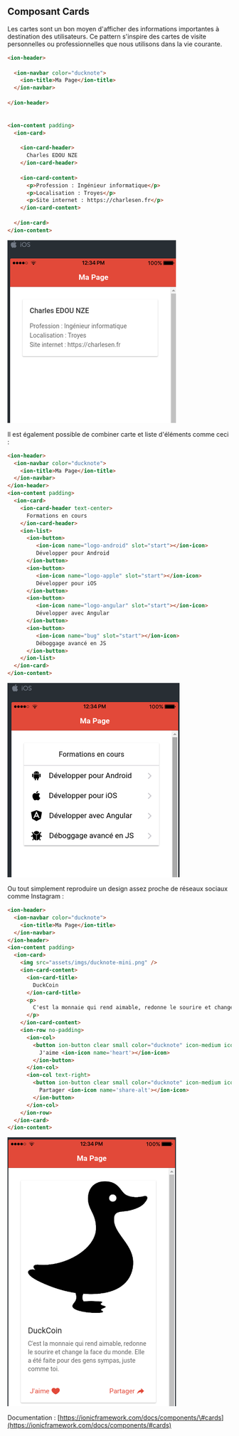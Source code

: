 ## Composant Cards

Les cartes sont un bon moyen d'afficher des informations importantes à destination des utilisateurs. Ce pattern s'inspire des cartes de visite personnelles ou professionnelles que nous utilisons dans la vie courante.

```html
<ion-header>

  <ion-navbar color="ducknote">
    <ion-title>Ma Page</ion-title>
  </ion-navbar>

</ion-header>


<ion-content padding>
  <ion-card>

    <ion-card-header>
      Charles EDOU NZE
    </ion-card-header>

    <ion-card-content>
      <p>Profession : Ingénieur informatique</p>
      <p>Localisation : Troyes</p>
      <p>Site internet : https://charlesen.fr</p>
    </ion-card-content>

  </ion-card>
</ion-content>
```

![](/assets/composant_cards_1.png)

Il est également possible de combiner carte et liste d'éléments comme ceci :

```html
<ion-header>
  <ion-navbar color="ducknote">
    <ion-title>Ma Page</ion-title>
  </ion-navbar>
</ion-header>
<ion-content padding>
  <ion-card>
    <ion-card-header text-center>
      Formations en cours
    </ion-card-header>
    <ion-list>
      <ion-button>
         <ion-icon name="logo-android" slot="start"></ion-icon>
         Développer pour Android
      </ion-button>
      <ion-button>
         <ion-icon name="logo-apple" slot="start"></ion-icon>
         Développer pour iOS
      </ion-button>
      <ion-button>
         <ion-icon name="logo-angular" slot="start"></ion-icon>
         Développer avec Angular
      </ion-button>
      <ion-button>
         <ion-icon name="bug" slot="start"></ion-icon>
         Déboggage avancé en JS
      </ion-button>
    </ion-list>
  </ion-card>
</ion-content>
```

![](/assets/composant_cards_2.png)

Ou tout simplement reproduire un design assez proche de réseaux sociaux comme Instagram :

```html
<ion-header>
  <ion-navbar color="ducknote">
    <ion-title>Ma Page</ion-title>
  </ion-navbar>
</ion-header>
<ion-content padding>
  <ion-card>
    <img src="assets/imgs/ducknote-mini.png" />
    <ion-card-content>
      <ion-card-title>
        DuckCoin
      </ion-card-title>
      <p>
        C'est la monnaie qui rend aimable, redonne le sourire et change la face du monde. Elle a été faite pour des gens sympas, juste comme toi.
      </p>
    </ion-card-content>
    <ion-row no-padding>
      <ion-col>
        <button ion-button clear small color="ducknote" icon-medium icon-start>
          J'aime <ion-icon name='heart'></ion-icon>
        </ion-button>
      </ion-col>
      <ion-col text-right>
        <button ion-button clear small color="ducknote" icon-medium icon-start>
          Partager <ion-icon name='share-alt'></ion-icon>
        </ion-button>
      </ion-col>
    </ion-row>
  </ion-card>
</ion-content>
```

![](/assets/composant_card_3.png)

Documentation : [https://ionicframework.com/docs/components/\#cards](https://ionicframework.com/docs/components/#cards)
